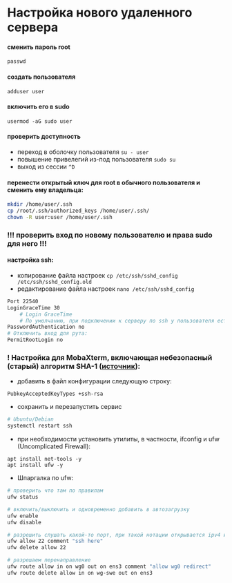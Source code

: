 # Настройка нового удаленного сервера

#### сменить пароль root
```passwd```

#### создать пользователя
```adduser user```

#### включить его в sudo
```usermod -aG sudo user```
#### проверить доступность
- переход в оболочку пользователя
```su - user```
- повышение привелегий из-под пользователя
```sudo su```
- выход из сессии
```^D```

#### перенести открытый ключ для root в обычного пользователя и сменить ему владельца:
```bash
mkdir /home/user/.ssh
cp /root/.ssh/authorized_keys /home/user/.ssh/
chown -R user:user /home/user/.ssh
```

### **!!! проверить вход по новому пользователю и права sudo для него !!!**

#### настройка ssh:
- копирование файла настроек
```cp /etc/ssh/sshd_config /etc/ssh/sshd_config.old```
- редактирование файла настроек
```nano /etc/ssh/sshd_config```
```bash
Port 22540
LoginGraceTime 30
	# Login GraceTime
	# По умолчанию, при подключении к серверу по ssh у пользователя есть 2 минуты для ввода логина и пароля. Такого промежутка более чем достаточно, причем не только для авторизованного пользователя, но и для хакера. Поэтому время ожидания ввода этих данных стоит ограничить до 30-60 секунд, в зависимости от ваших предпочтений.
PasswordAuthentication no
# Отключить вход для рута:
PermitRootLogin no
```
### ! Настройка для MobaXterm, включающая небезопасный (старый) алгоритм SHA-1 ([источник](https://superuser.com/questions/1678830/server-refused-our-key-only-from-mobaxterm-bookmark-setup)):

- добавить в файл конфигурации следующую строку:

```
PubkeyAcceptedKeyTypes +ssh-rsa
```

- сохранить и перезапустить сервис
```bash
# Ubuntu/Debian
systemctl restart ssh
```
- при необходимости установить утилиты, в частности, ifconfig и ufw (Uncomplicated Firewall):
```
apt install net-tools -y
apt install ufw -y
```

- Шпаргалка по ufw:
```bash
# проверить что там по правилам
ufw status

# включить/выключить и одновременно добавить в автозагрузку
ufw enable
ufw disable

# разрешить слушать какой-то порт, при такой нотации открывается ipv4 и ipv6 сразу по протоколам TCP и UDP
ufw allow 22 comment "ssh here"
ufw delete allow 22

# разрешаем перенаправление
ufw route allow in on wg0 out on ens3 comment "allow wg0 redirect"
ufw route delete allow in on wg-swe out on ens3

```
